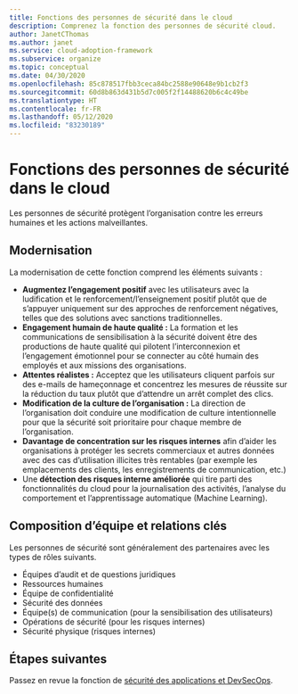 ```yaml
---
title: Fonctions des personnes de sécurité dans le cloud
description: Comprenez la fonction des personnes de sécurité cloud.
author: JanetCThomas
ms.author: janet
ms.service: cloud-adoption-framework
ms.subservice: organize
ms.topic: conceptual
ms.date: 04/30/2020
ms.openlocfilehash: 85c878517fbb3ceca84bc2588e90648e9b1cb2f3
ms.sourcegitcommit: 60d8b863d431b5d7c005f2f14488620b6c4c49be
ms.translationtype: HT
ms.contentlocale: fr-FR
ms.lasthandoff: 05/12/2020
ms.locfileid: "83230189"
---
```

# <a name="functions-of-a-people-security-in-the-cloud"></a>Fonctions des personnes de sécurité dans le cloud

Les personnes de sécurité protègent l’organisation contre les erreurs humaines et les actions malveillantes.

## <a name="modernization"></a>Modernisation

La modernisation de cette fonction comprend les éléments suivants :

- **Augmentez l’engagement positif** avec les utilisateurs avec la ludification et le renforcement/l’enseignement positif plutôt que de s’appuyer uniquement sur des approches de renforcement négatives, telles que des solutions avec sanctions traditionnelles.
- **Engagement humain de haute qualité :** La formation et les communications de sensibilisation à la sécurité doivent être des productions de haute qualité qui pilotent l’interconnexion et l’engagement émotionnel pour se connecter au côté humain des employés et aux missions des organisations.
- **Attentes réalistes :** Acceptez que les utilisateurs cliquent parfois sur des e-mails de hameçonnage et concentrez les mesures de réussite sur la réduction du taux plutôt que d’attendre un arrêt complet des clics.
- **Modification de la culture de l’organisation :** La direction de l’organisation doit conduire une modification de culture intentionnelle pour que la sécurité soit prioritaire pour chaque membre de l’organisation.
- **Davantage de concentration sur les risques internes** afin d’aider les organisations à protéger les secrets commerciaux et autres données avec des cas d’utilisation illicites très rentables (par exemple les emplacements des clients, les enregistrements de communication, etc.)
- Une **détection des risques interne améliorée** qui tire parti des fonctionnalités du cloud pour la journalisation des activités, l’analyse du comportement et l’apprentissage automatique (Machine Learning).

## <a name="team-composition-and-key-relationships"></a>Composition d’équipe et relations clés

Les personnes de sécurité sont généralement des partenaires avec les types de rôles suivants.

- Équipes d’audit et de questions juridiques
- Ressources humaines
- Équipe de confidentialité
- Sécurité des données
- Équipe(s) de communication (pour la sensibilisation des utilisateurs)
- Opérations de sécurité (pour les risques internes)
- Sécurité physique (risques internes)

## <a name="next-steps"></a>Étapes suivantes

Passez en revue la fonction de [sécurité des applications et DevSecOps](./cloud-security-apsec-devsecops.md).
